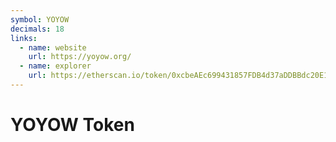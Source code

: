 ```yaml
---
symbol: YOYOW
decimals: 18
links:
  - name: website
    url: https://yoyow.org/
  - name: explorer
    url: https://etherscan.io/token/0xcbeAEc699431857FDB4d37aDDBBdc20E132D4903
---
```


# YOYOW Token

